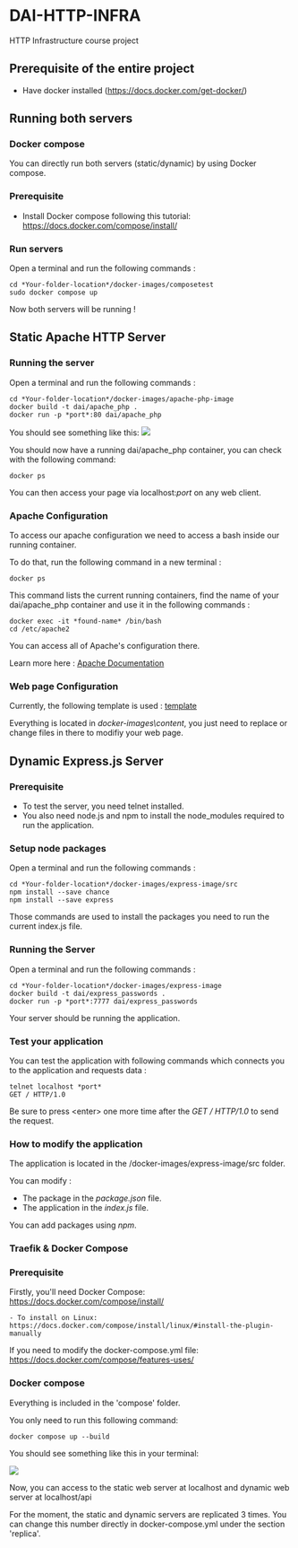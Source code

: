 # DAI-HTTP-INFRA

HTTP Infrastructure course project

## Prerequisite of the entire project

- Have docker installed (https://docs.docker.com/get-docker/)

## Running both servers

### Docker compose

You can directly run both servers (static/dynamic) by using Docker compose.

### Prerequisite

- Install Docker compose following this tutorial: https://docs.docker.com/compose/install/

### Run servers
Open a terminal and run the following commands :
```
cd *Your-folder-location*/docker-images/composetest
sudo docker compose up
```

Now both servers will be running !


## Static Apache HTTP Server

### Running the server

Open a terminal and run the following commands :
```
cd *Your-folder-location*/docker-images/apache-php-image
docker build -t dai/apache_php .
docker run -p *port*:80 dai/apache_php
```

You should see something like this:
![](https://i.imgur.com/QVezukO.png)

You should now have a running dai/apache_php container, you can check with the following command:
```
docker ps
```

You can then access your page via localhost:*port* on any web client.

### Apache Configuration

To access our apache configuration we need to access a bash inside our running container.

To do that, run the following command in a new terminal :
```
docker ps
```

This command lists the current running containers, find the name of your dai/apache_php container and use it in the following commands :
```
docker exec -it *found-name* /bin/bash
cd /etc/apache2
```

You can access all of Apache's configuration there.

Learn more here : [Apache Documentation](https://httpd.apache.org/docs/)

### Web page Configuration

Currently, the following template is used : [template](https://startbootstrap.com/template/full-width-pics)

Everything is located in *docker-images\content*, you just need to replace or change files in there to modifiy your web page.

## Dynamic Express.js Server

### Prerequisite

- To test the server, you need telnet installed.
- You also need node.js and npm to install the node_modules required to run the application.

### Setup node packages

Open a terminal and run the following commands :
```
cd *Your-folder-location*/docker-images/express-image/src
npm install --save chance
npm install --save express
```

Those commands are used to install the packages you need to run the current index.js file.

### Running the Server

Open a terminal and run the following commands :
```
cd *Your-folder-location*/docker-images/express-image
docker build -t dai/express_passwords .
docker run -p *port*:7777 dai/express_passwords
```

Your server should be running the application.

### Test your application

You can test the application with following commands which connects you to the application and requests data :
```
telnet localhost *port*
GET / HTTP/1.0

```

Be sure to press \<enter\> one more time after the *GET / HTTP/1.0* to send the request.

### How to modify the application

The application is located in the /docker-images/express-image/src folder.

You can modify :

- The package in the *package.json* file.
- The application in the *index.js* file.

You can add packages using *npm*.

### Traefik & Docker Compose

### Prerequisite

Firstly, you'll need Docker Compose: https://docs.docker.com/compose/install/

	- To install on Linux: https://docs.docker.com/compose/install/linux/#install-the-plugin-manually

If you need to modify the docker-compose.yml file:
https://docs.docker.com/compose/features-uses/

### Docker compose
Everything is included in the 'compose' folder.

You only need to run this following command:
```
docker compose up --build
```
You should see something like this in your terminal:

![](https://i.imgur.com/RfAhdoi.png)

Now, you can access to the static web server at localhost and dynamic web server at localhost/api

For the moment, the static and dynamic servers are replicated 3 times. You can change this number directly in docker-compose.yml under the section 'replica'.